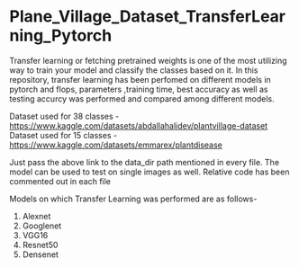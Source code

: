 # Plane_Village_Dataset_TransferLearning_Pytorch
Transfer learning or fetching pretrained weights is one of the most utilizing way to train your model and classify the classes based on it. In this repository, transfer learning has been perfomed on different models in pytorch and flops, parameters ,training time, best accuracy as well as testing accurcy was performed and compared among different models.


Dataset used for 38 classes - https://www.kaggle.com/datasets/abdallahalidev/plantvillage-dataset
Dataset used for 15 classes - https://www.kaggle.com/datasets/emmarex/plantdisease

Just pass the above link to the data_dir path mentioned in every file.
The model can be used to test on single images as well. Relative code has been commented out in each file

Models on which Transfer Learning was performed are as follows-

1. Alexnet
2. Googlenet
3. VGG16
4. Resnet50
5. Densenet
